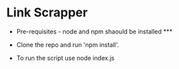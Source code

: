 # Link Scrapper
* Pre-requisites - node and npm shaould be installed ***
* Clone the repo and run 'npm install'.

* To run the script use node index.js

